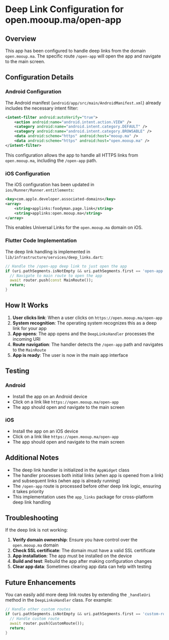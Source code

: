 # Deep Link Configuration for open.mooup.ma/open-app

## Overview
This app has been configured to handle deep links from the domain `open.mooup.ma`. The specific route `/open-app` will open the app and navigate to the main screen.

## Configuration Details

### Android Configuration
The Android manifest (`android/app/src/main/AndroidManifest.xml`) already includes the necessary intent filter:

```xml
<intent-filter android:autoVerify="true">
    <action android:name="android.intent.action.VIEW" />
    <category android:name="android.intent.category.DEFAULT" />
    <category android:name="android.intent.category.BROWSABLE" />
    <data android:scheme="https" android:host="mooup.ma" />
    <data android:scheme="https" android:host="open.mooup.ma" />
</intent-filter>
```

This configuration allows the app to handle all HTTPS links from `open.mooup.ma`, including the `/open-app` path.

### iOS Configuration
The iOS configuration has been updated in `ios/Runner/Runner.entitlements`:

```xml
<key>com.apple.developer.associated-domains</key>
<array>
    <string>applinks:foodyman.page.link</string>
    <string>applinks:open.mooup.ma</string>
</array>
```

This enables Universal Links for the `open.mooup.ma` domain on iOS.

### Flutter Code Implementation
The deep link handling is implemented in `lib/infrastructure/services/deep_links.dart`:

```dart
// Handle the /open-app deep link to just open the app
if (uri.pathSegments.isNotEmpty && uri.pathSegments.first == 'open-app') {
  // Navigate to main route to open the app
  await router.push(const MainRoute());
  return;
}
```

## How It Works

1. **User clicks link**: When a user clicks on `https://open.mooup.ma/open-app`
2. **System recognition**: The operating system recognizes this as a deep link for your app
3. **App opens**: The app opens and the `DeepLinksHandler` processes the incoming URI
4. **Route navigation**: The handler detects the `/open-app` path and navigates to the `MainRoute`
5. **App is ready**: The user is now in the main app interface

## Testing

### Android
- Install the app on an Android device
- Click on a link like `https://open.mooup.ma/open-app`
- The app should open and navigate to the main screen

### iOS
- Install the app on an iOS device
- Click on a link like `https://open.mooup.ma/open-app`
- The app should open and navigate to the main screen

## Additional Notes

- The deep link handler is initialized in the `AppWidget` class
- The handler processes both initial links (when app is opened from a link) and subsequent links (when app is already running)
- The `/open-app` route is processed before other deep link logic, ensuring it takes priority
- This implementation uses the `app_links` package for cross-platform deep link handling

## Troubleshooting

If the deep link is not working:

1. **Verify domain ownership**: Ensure you have control over the `open.mooup.ma` domain
2. **Check SSL certificate**: The domain must have a valid SSL certificate
3. **App installation**: The app must be installed on the device
4. **Build and test**: Rebuild the app after making configuration changes
5. **Clear app data**: Sometimes clearing app data can help with testing

## Future Enhancements

You can easily add more deep link routes by extending the `_handleUri` method in the `DeepLinksHandler` class. For example:

```dart
// Handle other custom routes
if (uri.pathSegments.isNotEmpty && uri.pathSegments.first == 'custom-route') {
  // Handle custom route
  await router.push(CustomRoute());
  return;
}
```
